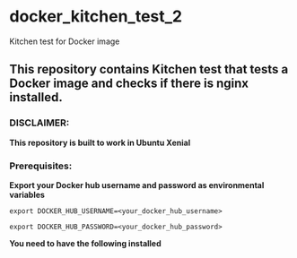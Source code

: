 # docker_kitchen_test_2
Kitchen test for Docker image

## This repository contains Kitchen test that tests a Docker image and checks if there is nginx installed. 

### DISCLAIMER: 

**This repository is built to work in Ubuntu Xenial**

### Prerequisites: 

**Export your Docker hub username and password as environmental variables**

```
export DOCKER_HUB_USERNAME=<your_docker_hub_username>

export DOCKER_HUB_PASSWORD=<your_docker_hub_password>
```

**You need to have the following installed**
